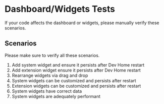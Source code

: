 # Dashboard/Widgets Tests
If your code affects the dashboard or widgets, please manually verify these scenarios.

## Scenarios
Please make sure to verify all these scenarios.

1. Add system widget and ensure it persists after Dev Home restart
1. Add extension widget ensure it persists after Dev Home restart
1. Rearrange widgets via drag and drop
1. System widgets can be customized and persists after restart
1. Extension widgets can be customized and persists after restart
1. System widgets have correct data
1. System widgets are adequately performant
